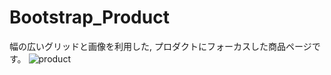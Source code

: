 # Bootstrap_Product
幅の広いグリッドと画像を利用した, プロダクトにフォーカスした商品ページです。
![product](https://user-images.githubusercontent.com/53010346/70332557-33fa9a80-1885-11ea-8e61-1d486b66b0fc.png)
